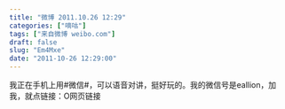```yaml
---
title: "微博 2011.10.26 12:29"
categories: ["嘀咕"]
tags: ["来自微博 weibo.com"]
draft: false
slug: "Em4Mxe"
date: "2011-10-26 12:29:00"
---
```


<p>我正在手机上用#微信#，可以语音对讲，挺好玩的。我的微信号是eallion，加我，就点链接：O网页链接 ​​​​</p>

